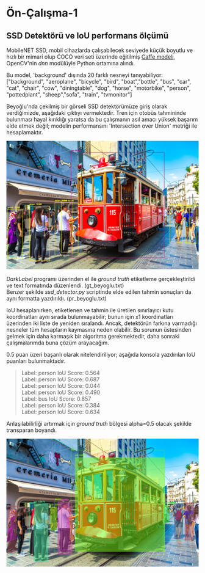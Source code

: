 # Ön-Çalışma-1
## SSD Detektörü ve IoU performans ölçümü

MobileNET SSD, mobil cihazlarda çalışabilecek seviyede küçük boyutlu ve hızlı bir mimari olup COCO veri seti üzerinde eğitilmiş [Caffe modeli](https://github.com/chuanqi305/MobileNet-SSD), OpenCV'nin _dnn_ modülüyle Python ortamına alındı. 


Bu model, 'background' dışında 20 farklı nesneyi tanıyabiliyor: <br>
["background", "aeroplane", "bicycle", "bird", "boat","bottle", "bus", "car", "cat", "chair", "cow", "diningtable",	"dog", "horse", "motorbike", "person", "pottedplant", "sheep","sofa", "train", "tvmonitor"]

Beyoğlu'nda çekilmiş bir görseli SSD detektörümüze giriş olarak verdiğimizde, aşağıdaki çıktıyı vermektedir. Tren için otobüs tahmininde bulunması hayal kırıklığı yaratsa da bu çalışmanın asıl amacı yüksek başarım elde etmek değil; modelin performansını 'Intersection over Union' metriği ile hesaplamaktır.
<p align="center">
  <img src="https://github.com/001honi/cv-pre-works/blob/main/work-1/images/beyoglu_out.jpg" />
</p>  

_DarkLabel_ programı üzerinden el ile _ground truth_ etiketleme gerçekleştirildi ve text formatında düzenlendi. (gt_beyoglu.txt) <br>
Benzer şekilde _ssd_detector.py_ scriptinde elde edilen tahmin sonuçları da aynı formatta yazdırıldı. (pr_beyoglu.txt) <br>

IoU hesaplanırken, etiketlenen ve tahmin ile üretilen sınırlayıcı kutu koordinatları aynı sırada bulunmayabilir; bunun için x1 koordinatları üzerinden iki liste de yeniden sıralandı. Ancak, detektörün farkına varmadığı nesneler tüm hesapların kaymasına neden olabilir. Bu sorunun üstesinden gelmek için daha karmaşık bir algoritma gerekmektedir, daha sonraki çalışmalarımda buna çözüm arayacağım.

0.5 puan üzeri başarılı olarak nitelendiriliyor; aşağıda konsola yazdırılan IoU puanları bulunmaktadır. <br>
> Label: person     IoU Score: 0.564<br>
Label: person     IoU Score: 0.687<br>
Label: person     IoU Score: 0.044<br>
Label: person     IoU Score: 0.490<br>
Label: bus        IoU Score: 0.857<br>
Label: person     IoU Score: 0.384<br>
Label: person     IoU Score: 0.634<br>

Anlaşılabilirliği artırmak için _ground truth_ bölgesi alpha=0.5 olacak şekilde transparan boyandı.
<p align="center">
  <img src="https://github.com/001honi/cv-pre-works/blob/main/work-1/images/beyoglu_iou.jpg" />
</p> 
